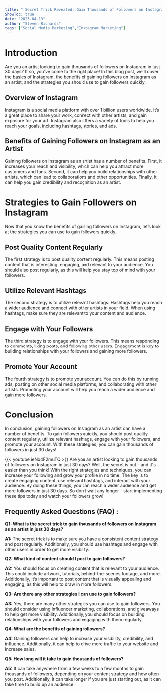 ```yaml
---
title: " Secret Trick Revealed: Gain Thousands of Followers on Instagram as an Artist in Just 30 Days! "
ShowToc: true 
date: "2023-04-13"
author: "Steven Richards" 
tags: ["Social Media Marketing","Instagram Marketing"]
---
```

# Introduction

Are you an artist looking to gain thousands of followers on Instagram in just 30 days? If so, you’ve come to the right place! In this blog post, we’ll cover the basics of Instagram, the benefits of gaining followers on Instagram as an artist, and the strategies you should use to gain followers quickly. 

## Overview of Instagram

Instagram is a social media platform with over 1 billion users worldwide. It’s a great place to share your work, connect with other artists, and gain exposure for your art. Instagram also offers a variety of tools to help you reach your goals, including hashtags, stories, and ads. 

## Benefits of Gaining Followers on Instagram as an Artist

Gaining followers on Instagram as an artist has a number of benefits. First, it increases your reach and visibility, which can help you attract more customers and fans. Second, it can help you build relationships with other artists, which can lead to collaborations and other opportunities. Finally, it can help you gain credibility and recognition as an artist. 

# Strategies to Gain Followers on Instagram

Now that you know the benefits of gaining followers on Instagram, let’s look at the strategies you can use to gain followers quickly. 

## Post Quality Content Regularly

The first strategy is to post quality content regularly. This means posting content that is interesting, engaging, and relevant to your audience. You should also post regularly, as this will help you stay top of mind with your followers. 

## Utilize Relevant Hashtags

The second strategy is to utilize relevant hashtags. Hashtags help you reach a wider audience and connect with other artists in your field. When using hashtags, make sure they are relevant to your content and audience. 

## Engage with Your Followers

The third strategy is to engage with your followers. This means responding to comments, liking posts, and following other users. Engagement is key to building relationships with your followers and gaining more followers. 

## Promote Your Account

The fourth strategy is to promote your account. You can do this by running ads, posting on other social media platforms, and collaborating with other artists. Promoting your account will help you reach a wider audience and gain more followers. 

# Conclusion

In conclusion, gaining followers on Instagram as an artist can have a number of benefits. To gain followers quickly, you should post quality content regularly, utilize relevant hashtags, engage with your followers, and promote your account. With these strategies, you can gain thousands of followers in just 30 days!

{{< youtube ieNx4F2muTQ >}} 
Are you an artist looking to gain thousands of followers on Instagram in just 30 days? Well, the secret is out - and it's easier than you think! With the right strategies and techniques, you can increase your following and grow your profile in no time. The key is to create engaging content, use relevant hashtags, and interact with your audience. By doing these things, you can reach a wider audience and get more followers in just 30 days. So don't wait any longer - start implementing these tips today and watch your followers grow!

## Frequently Asked Questions (FAQ) :
**Q1: What is the secret trick to gain thousands of followers on Instagram as an artist in just 30 days?**

**A1:** The secret trick is to make sure you have a consistent content strategy and post regularly. Additionally, you should use hashtags and engage with other users in order to get more visibility.

**Q2: What kind of content should I post to gain followers?**

**A2:** You should focus on creating content that is relevant to your audience. This could include artwork, tutorials, behind-the-scenes footage, and more. Additionally, it’s important to post content that is visually appealing and engaging, as this will help to draw in more followers.

**Q3: Are there any other strategies I can use to gain followers?**

**A3:** Yes, there are many other strategies you can use to gain followers. You should consider using influencer marketing, collaborations, and giveaways to help get more visibility. Additionally, you should focus on building relationships with your followers and engaging with them regularly.

**Q4: What are the benefits of gaining followers?**

**A4:** Gaining followers can help to increase your visibility, credibility, and influence. Additionally, it can help to drive more traffic to your website and increase sales. 

**Q5: How long will it take to gain thousands of followers?**

**A5:** It can take anywhere from a few weeks to a few months to gain thousands of followers, depending on your content strategy and how often you post. Additionally, it can take longer if you are just starting out, as it can take time to build up an audience.


